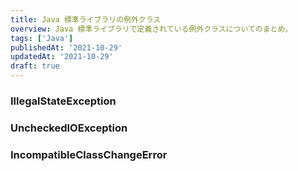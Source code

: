 ```yaml
---
title: Java 標準ライブラリの例外クラス
overview: Java 標準ライブラリで定義されている例外クラスについてのまとめ。
tags: ['Java']
publishedAt: '2021-10-29'
updatedAt: '2021-10-29'
draft: true
---
```


### IllegalStateException

### UncheckedIOException

### IncompatibleClassChangeError

